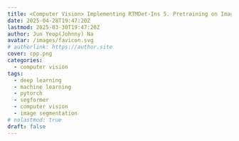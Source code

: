 ```yaml
---
title: <Computer Vision> Implementing RTMDet-Ins 5. Pretraining on ImageNet Classification Dataset
date: 2025-04-28T19:47:20Z
lastmod: 2025-03-30T19:47:20Z
author: Jun Yeop(Johnny) Na
avatar: /images/favicon.svg
# authorlink: https://author.site
cover: cpp.png
categories:
  - computer vision
tags:
  - deep learning
  - machine learning
  - pytorch
  - segformer
  - computer vision
  - image segmentation
# nolastmod: true
draft: false
---
```

